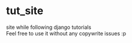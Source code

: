 # tut_site
site while following django tutorials
<br/>
Feel free to use it without any copywrite issues :p
